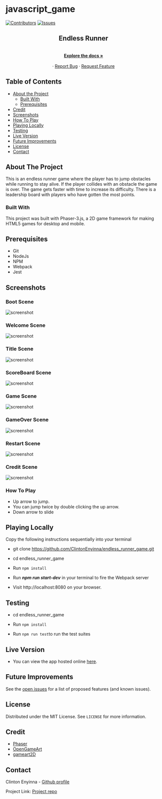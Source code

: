 # javascript_game

[![Contributors][contributors-shield]][contributors-url]
[![Issues][issues-shield]][issues-url]
<br />

<p align="center">
 
  <h2 align="center">Endless Runner</h2>
  <p align="center">
    <br />
    <a href="https://github.com/ClintonEnyinna/endless_runner_game"><strong>Explore the docs »</strong></a>
    <br />
    <br />
    ·
    <a href="https://ClintonEnyinna/endless_runner_game/issues">Report Bug</a>
    ·
    <a href="https://github.com/ClintonEnyinna/endless_runner_game/issues">Request Feature</a>
  </p>
</p>

<!-- TABLE OF CONTENTS -->

## Table of Contents

- [About the Project](#about-the-project)
  - [Built With](#built-with)
  - [Prerequisites](#prerequisites)
- [Credit](#credit)
- [Screenshots](#screenshots)
- [How To Play](#how-to-play)
- [Playing Locally](#playing-locally)
- [Testing](#testing)
- [Live Version](#live-version)
- [Future Improvements](#future-improvements)
- [License](#license)
- [Contact](#contact)

<!-- ABOUT THE PROJECT -->

## About The Project

This is an endless runner game where the player has to jump obstacles while running to stay alive. If the player collides with an obstacle the game is over. The game gets faster with time to increase its difficulty. There is a leadership board with players who have gotten the most points.

### Built With

This project was built with Phaser-3.js, a 2D game framework for making HTML5 games for desktop and mobile.

## Prerequisites

- Git
- NodeJs
- NPM
- Webpack
- Jest

## Screenshots

### Boot Scene

![screenshot](screenshots/boot.png)

### Welcome Scene

![screenshot](screenshots/welcome.png)

### Title Scene

![screenshot](screenshots/title.png)

### ScoreBoard Scene

![screenshot](screenshots/score.png)

### Game Scene

![screenshot](screenshots/game.png)

### GameOver Scene

![screenshot](screenshots/gameover.png)

### Restart Scene

![screenshot](screenshots/restart.png)

### Credit Scene

![screenshot](screenshots/credits.png)

### How To Play

- Up arrow to jump.
- You can jump twice by double clicking the up arrow.
- Down arrow to slide

## Playing Locally

Copy the following instructions sequentially into your terminal

- git clone https://github.com/ClintonEnyinna/endless_runner_game.git

- cd endless_runner_game

- Run `npm install`

- Run **_npm run start-dev_** in your terminal to fire the Webpack server

- Visit http://localhost:8080 on your browser.

## Testing

- cd endless_runner_game

- Run `npm install`

- Run `npm run test`to run the test suites

## Live Version

- You can view the app hosted online [here](https://laughing-poincare-3f2a23.netlify.app/).

<!-- FUTURE IMPROVEMENTS -->

## Future Improvements

See the [open issues](https://github.com/ClintonEnyinna/endless_runner_game/issues) for a list of proposed features (and known issues).

<!-- LICENSE -->

## License

Distributed under the MIT License. See `LICENSE` for more information.

<!-- CREDIT -->

## Credit

- [Phaser](https://phaser.io/)
- [OpenGameArt](https://opengameart.org/)
- [gameart2D](https://www.gameart2d.com/freebies.html)

<!-- CONTACT -->

## Contact

Clinton Enyinna - [Github profile](https://github.com/ClintonEnyinna)

Project Link: [Project repo](https://github.com/ClintonEnyinna/endless_runner_game)

<!-- MARKDOWN LINKS & IMAGES -->
<!-- https://www.markdownguide.org/basic-syntax/#reference-style-links -->

[contributors-shield]: https://img.shields.io/badge/Contributors-1-%2300ff00
[contributors-url]: https://github.com/ClintonEnyinna/endless_runner_game/graphs/contributors
[issues-shield]: https://img.shields.io/badge/issues-0-%2300ff00
[issues-url]: https://github.com/ClintonEnyinna/endless_runner_game/issues/
